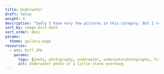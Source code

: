 ```yaml
---
title: Underwater
draft: false
weight: 4
description: "Sadly I have very few pictures in this category. But I really like the idea of taking more pictures underwater."
sort_by: image.Exif.Date
sort_order: desc
params:
  theme: gallery-page
resources:
  - src: Riff.JPG
    params:
      tags: [photo, photography, underwater, underwaterphotography, fish, blue, ocean]
      alt: Underwater photo of a little stone overhang.
---
```

